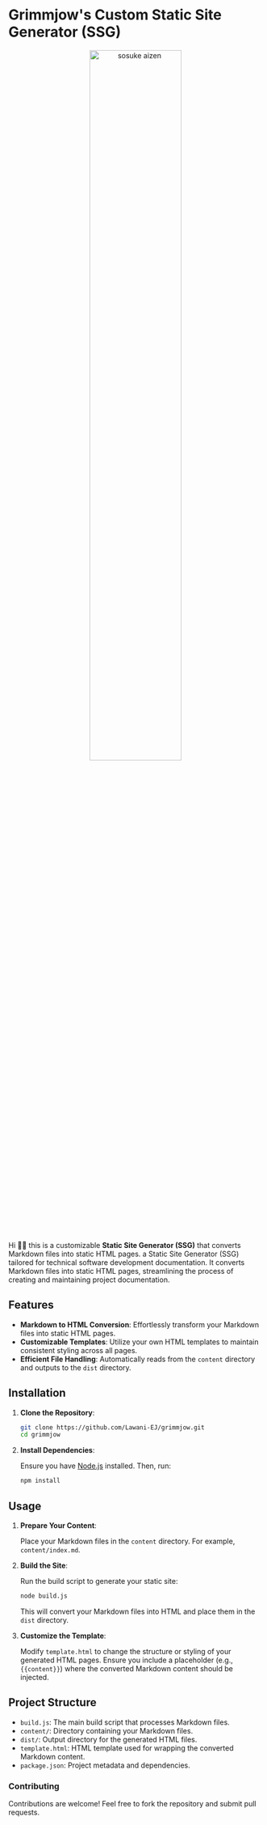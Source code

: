 # Grimmjow's Custom Static Site Generator (SSG)

<p align="center">
    <a href="#" style="display: block;" align="center">
        <img src="https://i.pinimg.com/originals/0f/38/41/0f3841fa84ee39d2e686433c3ecc2ebe.gif" alt="sosuke aizen" width="60%" />
    </a>
</p>

Hi ✋🏿 this is a customizable **Static Site Generator (SSG)** that converts Markdown files into static HTML pages. a Static Site Generator (SSG) tailored for technical software development documentation. It converts Markdown files into static HTML pages, streamlining the process of creating and maintaining project documentation.

## Features

- **Markdown to HTML Conversion**: Effortlessly transform your Markdown files into static HTML pages.
- **Customizable Templates**: Utilize your own HTML templates to maintain consistent styling across all pages.
- **Efficient File Handling**: Automatically reads from the `content` directory and outputs to the `dist` directory.

## Installation

1. **Clone the Repository**:

   ```bash
   git clone https://github.com/Lawani-EJ/grimmjow.git
   cd grimmjow
   ```

2. **Install Dependencies**:

   Ensure you have [Node.js](https://nodejs.org/) installed. Then, run:

   ```bash
   npm install
   ```

## Usage

1. **Prepare Your Content**:

   Place your Markdown files in the `content` directory. For example, `content/index.md`.

2. **Build the Site**:

   Run the build script to generate your static site:

   ```bash
   node build.js
   ```

   This will convert your Markdown files into HTML and place them in the `dist` directory.

3. **Customize the Template**:

   Modify `template.html` to change the structure or styling of your generated HTML pages. Ensure you include a placeholder (e.g., `{{content}}`) where the converted Markdown content should be injected.

## Project Structure

- `build.js`: The main build script that processes Markdown files.
- `content/`: Directory containing your Markdown files.
- `dist/`: Output directory for the generated HTML files.
- `template.html`: HTML template used for wrapping the converted Markdown content.
- `package.json`: Project metadata and dependencies.

### Contributing
Contributions are welcome! Feel free to fork the repository and submit pull requests.
